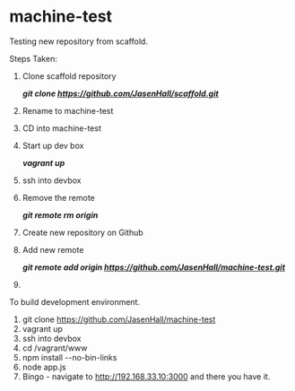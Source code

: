 # machine-test
Testing new repository from scaffold.

Steps Taken:

1. Clone scaffold repository

   _**git clone https://github.com/JasenHall/scaffold.git**_
2. Rename to machine-test
3. CD into machine-test
4. Start up dev box
   
   _**vagrant up**_
5. ssh into devbox
6. Remove the remote

    _**git remote rm origin**_
7. Create new repository on Github
8. Add new remote

    _**git remote add origin https://github.com/JasenHall/machine-test.git**_
9. 


To build development environment.

1. git clone https://github.com/JasenHall/machine-test
2. vagrant up
3. ssh into devbox
4. cd /vagrant/www
5. npm install --no-bin-links
6. node app.js
7. Bingo - navigate to http://192.168.33.10:3000 and there you have it.
